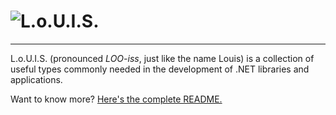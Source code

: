 # ![L.o.U.I.S.](graphics/Louis-Readme.png)

---

L.o.U.I.S. (pronounced _LOO-iss_, just like the name Louis) is a collection of useful types commonly needed in the development of .NET libraries and applications.

Want to know more? [Here's the complete README.](https://github.com/Tenacom/Louis#readme)
